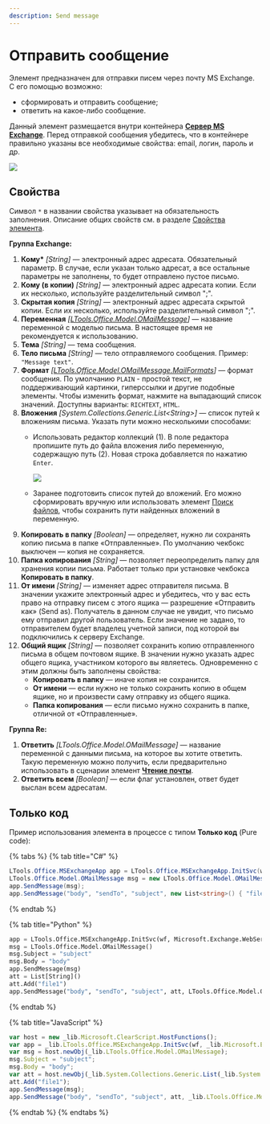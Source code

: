 ```yaml
---
description: Send message
---
```


# Отправить сообщение

Элемент предназначен для отправки писем через почту MS Exchange. С его помощью возможно:
* сформировать и отправить сообщение;
* ответить на какое-либо сообщение.

Данный элемент размещается внутри контейнера [**Сервер MS Exchange**](https://docs.primo-rpa.ru/primo-rpa/g_elements/el_basic/els_mail/els_exchange/el_connect). Перед отправкой сообщения убедитесь, что в контейнере правильно указаны все необходимые свойства: email, логин, пароль и др. 

![](../../../resources/basic/mail/exchange/exchange-send-message.png)




## Свойства
Символ `*` в названии свойства указывает на обязательность заполнения. Описание общих свойств см. в разделе [Свойства элемента](https://docs.primo-rpa.ru/primo-rpa/primo-studio/process/elements#svoistva-elementa).

**Группа Exchange:** 

1. **Кому\*** *[String]* — электронный адрес адресата. Обязательный параметр. В случае, если указан только адресат, а все остальные параметры не заполнены, то будет отправлено пустое письмо. 
1. **Кому (в копии)** *[String]* — электронный адрес адресата копии. Если их несколько, используйте разделительный символ ";".
1. **Скрытая копия** *[String]* — электронный адрес адресата скрытой копии. Если их несколько, используйте разделительный символ ";".     
1. **Переменная** *[[LTools.Office.Model.OMailMessage](https://docs.primo-rpa.ru/primo-rpa/g_elements/el_basic/els_mail/datatypes/omailmessage)]* — название переменной с моделью письма. В настоящее время не рекомендуется к использованию.
1. **Тема** *[String]* — тема сообщения.          
1. **Тело письма** *[String]* — тело отправляемого сообщения. Пример: `"Message text"`.
1. **Формат** *[[LTools.Office.Model.OMailMessage.MailFormats](https://docs.primo-rpa.ru/primo-rpa/g_elements/el_basic/els_mail/datatypes/mailformats)]* — формат сообщения. По умолчанию `PLAIN` - простой текст, не поддерживающий картинки, гиперссылки и другие подобные элементы. Чтобы изменить формат, нажмите на выпадающий список значений. Доступны варианты: `RICHTEXT`, `HTML`.
1. **Вложения** *[System.Collections.Generic.List\<String>]* — список путей к вложениям письма. Указать пути можно несколькими способами:
   * Использовать редактор коллекций (1). В поле редактора пропишите путь до файла вложения либо переменную, содержащую путь (2). Новая строка добавляется по нажатию `Enter`.

     ![](../../../resources/basic/mail/exchange/collection-editor-exchange.png)

   * Заранее подготовить список путей до вложений. Его можно сформировать вручную или использовать элемент [Поиск файлов](https://docs.primo-rpa.ru/primo-rpa/g_elements/el_basic/els_files/el_files_search), чтобы сохранить пути найденных вложений в переменную.
1. **Копировать в папку** *[Boolean]* — определяет, нужно ли сохранять копию письма в папке «Отправленные». По умолчанию чекбокс выключен — копия не сохраняется.
1. **Папка копирования** *[String]* — позволяет переопределить папку для хранения копии письма. Работает только при установке чекбокса **Копировать в папку**. 
1. **От имени** *[String]* — изменяет адрес отправителя письма. В значении укажите электронный адрес и убедитесь, что у вас есть право на отправку писем с этого ящика — разрешение «Отправить как» (Send as). Получатель в данном случае не увидит, что письмо ему отправил другой пользователь. Если значение не задано, то отправителем будет владелец учетной записи, под которой вы подключились к серверу Exchange. 
1. **Общий ящик** *[String]* — позволяет сохранить копию отправленного письма в общем почтовом ящике. В значении нужно указать адрес общего ящика, участником которого вы являетесь. Одновременно с этим должны быть заполнены свойства:
   * **Копировать в папку** — иначе копия не сохранится.
   * **От имени** — если нужно не только сохранить копию в общем ящике, но и произвести саму отправку из общего ящика. 
   * **Папка копирования** — если письмо нужно сохранить в папке, отличной от «Отправленные».
   

**Группа Re:** 

1. **Ответить** *[LTools.Office.Model.OMailMessage]* — название переменной с данными письма, на которое вы хотите ответить. Такую переменную можно получить, если предварительно использовать в сценарии элемент [**Чтение почты**](https://docs.primo-rpa.ru/primo-rpa/g_elements/el_basic/els_mail/els_exchange/el_read).
2. **Ответить всем** *[Boolean]* — если флаг установлен, ответ будет выслан всем адресатам.       



## Только код
Пример использования элемента в процессе с типом **Только код** (Pure code):

{% tabs %}
{% tab title="C#" %}
```csharp
LTools.Office.MSExchangeApp app = LTools.Office.MSExchangeApp.InitSvc(wf, Microsoft.Exchange.WebServices.Data.ExchangeVersion.Exchange2013_SP1, "server url", "login", "pass", "domain");
LTools.Office.Model.OMailMessage msg = new LTools.Office.Model.OMailMessage() { Subject = "subject", Body = "body" };
app.SendMessage(msg);
app.SendMessage("body", "sendTo", "subject", new List<string>() { "file1" }, LTools.Office.Model.OMailMessage.MailFormats.HTML);
```
{% endtab %}

{% tab title="Python" %}
```python
app = LTools.Office.MSExchangeApp.InitSvc(wf, Microsoft.Exchange.WebServices.Data.ExchangeVersion.Exchange2013_SP1, "server url", "login", "pass", "domain")
msg = LTools.Office.Model.OMailMessage() 
msg.Subject = "subject"
msg.Body = "body"
app.SendMessage(msg)
att = List[String]()
att.Add("file1")
app.SendMessage("body", "sendTo", "subject", att, LTools.Office.Model.OMailMessage.MailFormats.HTML)
```
{% endtab %}

{% tab title="JavaScript" %}
```javascript
var host = new _lib.Microsoft.ClearScript.HostFunctions();
var app = _lib.LTools.Office.MSExchangeApp.InitSvc(wf, _lib.Microsoft.Exchange.WebServices.Data.ExchangeVersion.Exchange2013_SP1, "server url", "login", "pass", "domain");
var msg = host.newObj(_lib.LTools.Office.Model.OMailMessage); 
msg.Subject = "subject";
msg.Body = "body";
var att = host.newObj(_lib.System.Collections.Generic.List(_lib.System.String));
att.Add("file1");
app.SendMessage(msg);
app.SendMessage("body", "sendTo", "subject", att, _lib.LTools.Office.Model.OMailMessage.MailFormats.HTML);
```
{% endtab %}
{% endtabs %}

